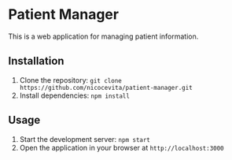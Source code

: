 # Patient Manager

This is a web application for managing patient information.

## Installation

1. Clone the repository: `git clone https://github.com/nicocevita/patient-manager.git`
2. Install dependencies: `npm install`

## Usage

1. Start the development server: `npm start`
2. Open the application in your browser at `http://localhost:3000`



